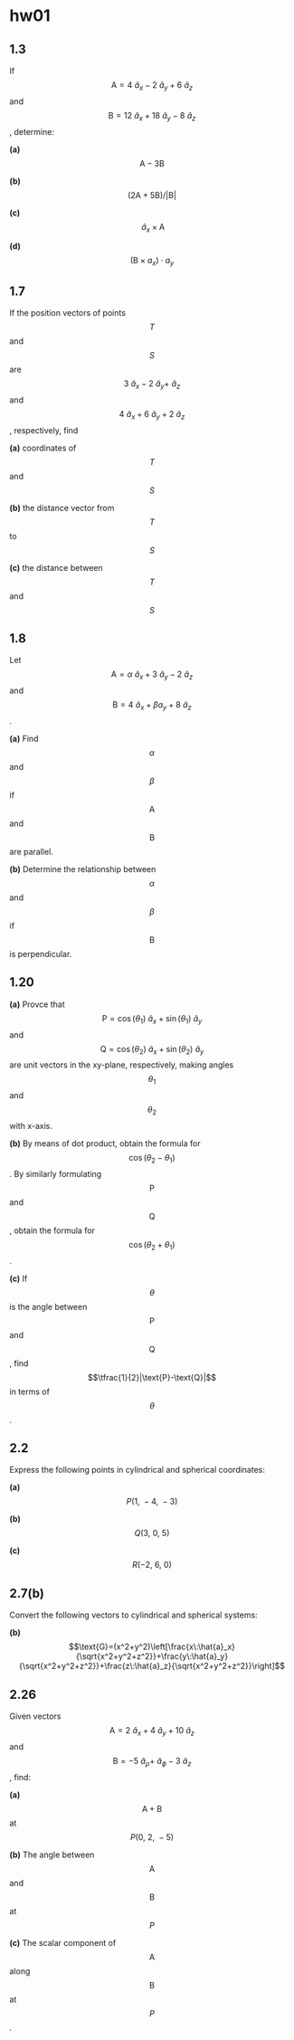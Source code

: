 # hw01

## 1.3
If $$\text{A}=4\:\hat{a}_x-2\:\hat{a}_y+6\:\hat{a}_z$$ and $$\text{B}=12\:\hat{a}_x+18\:\hat{a}_y-8\:\hat{a}_z$$, determine:

**(a)** $$\text{A}-3\text{B}$$

**(b)** $$(2\text{A}+5\text{B})/|\text{B}|$$

**(c)** $$\:\hat{a}_{x}\times\text{A}$$

**(d)** $$(\text{B}\times{a}_x)\cdot{a}_y$$


## 1.7
If the position vectors of points $$T$$ and $$S$$ are $$3\:\hat{a}_x-2\:\hat{a}_y+\:\hat{a}_z$$ and $$4\:\hat{a}_x+6\:\hat{a}_y+2\:\hat{a}_z$$, respectively, find

**(a)** coordinates of $$T$$ and $$S$$

**(b)** the distance vector from $$T$$ to $$S$$

**(c)** the distance between $$T$$ and $$S$$


## 1.8
Let $$\text{A}=\alpha\:\hat{a}_x+3\:\hat{a}_y-2\:\hat{a}_z$$ and $$\text{B}=4\:\hat{a}_x+\beta{a}_y+8\:\hat{a}_z$$.

**(a)** Find $$\alpha$$ and $$\beta$$ if $$\text{A}$$ and $$\text{B}$$ are parallel.

**(b)** Determine the relationship between $$\alpha$$ and $$\beta$$ if $$\text{B}$$ is perpendicular.


## 1.20
**(a)** Provce that $$\text{P}=\cos{(\theta_1)}\:\hat{a}_x+\sin{(\theta_1)}\:\hat{a}_y$$ and $$\text{Q}=\cos{(\theta_2)}\:\hat{a}_x+\sin{(\theta_2)}\:\hat{a}_y$$ are unit vectors in the xy-plane, respectively, making angles $$\theta_1$$ and $$\theta_2$$ with x-axis.

**(b)** By means of dot product, obtain the formula for $$\cos{(\theta_2-\theta_1)}$$.  By similarly formulating $$\text{P}$$ and $$\text{Q}$$, obtain the formula for $$\cos{(\theta_2+\theta_1)}$$.

**(c)** If $$\theta$$ is the angle between $$\text{P}$$ and $$\text{Q}$$, find $$\tfrac{1}{2}|\text{P}-\text{Q}|$$ in terms of $$\theta$$.


## 2.2
Express the following points in cylindrical and spherical coordinates:

**(a)** $$P(1,\:-4,\:-3)$$

**(b)** $$Q(3,\:0,\:5)$$

**(c)** $$R(-2,\:6,\:0)$$


## 2.7(b)
Convert the following vectors to cylindrical and spherical systems:

**(b)** $$\text{G}=(x^2+y^2)\left[\frac{x\:\hat{a}_x}{\sqrt{x^2+y^2+z^2}}+\frac{y\:\hat{a}_y}{\sqrt{x^2+y^2+z^2}}+\frac{z\:\hat{a}_z}{\sqrt{x^2+y^2+z^2}}\right]$$


## 2.26
Given vectors $$\text{A}=2\:\hat{a}_x+4\:\hat{a}_y+10\:\hat{a}_z$$ and $$\text{B}=-5\:\hat{a}_\rho+\:\hat{a}_\phi-3\:\hat{a}_z$$, find:

**(a)** $$\text{A}+\text{B}$$ at $$P(0,\:2,\:-5)$$

**(b)** The angle between $$\text{A}$$ and $$\text{B}$$ at $$P$$

**(c)** The scalar component of $$\text{A}$$ along $$\text{B}$$ at $$P$$.









